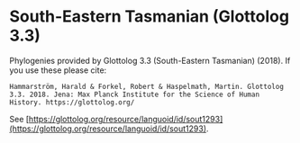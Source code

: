 # South-Eastern Tasmanian (Glottolog 3.3)

Phylogenies provided by Glottolog 3.3 (South-Eastern Tasmanian) (2018). If you use these please cite:

```
Hammarström, Harald & Forkel, Robert & Haspelmath, Martin. Glottolog 3.3. 2018. Jena: Max Planck Institute for the Science of Human History. https://glottolog.org/
```

See  [https://glottolog.org/resource/languoid/id/sout1293](https://glottolog.org/resource/languoid/id/sout1293).

